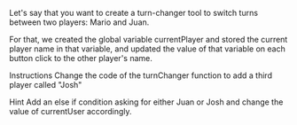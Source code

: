 Let's say that you want to create a turn-changer tool to switch turns between two players: Mario and Juan.

For that, we created the global variable currentPlayer and stored the current player name in that variable, and updated the value of that variable on each button click to the other player's name.

Instructions
Change the code of the turnChanger function to add a third player called "Josh"

Hint
Add an else if condition asking for either Juan or Josh and change the value of currentUser accordingly.
